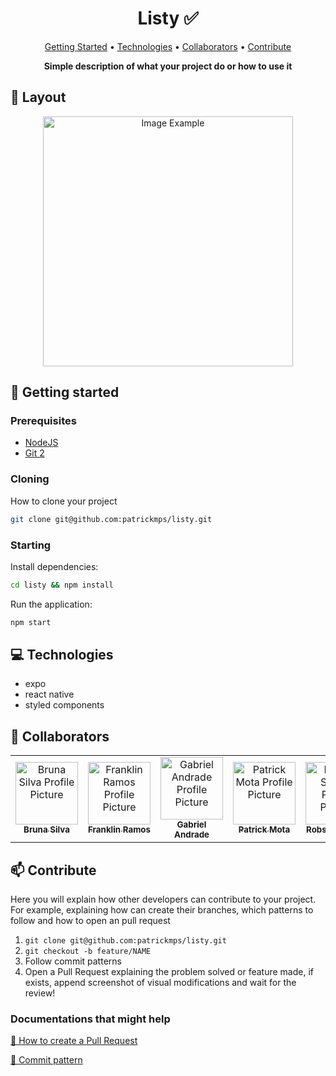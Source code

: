 <h1 align="center" style="font-weight: bold;">Listy ✅</h1>

<p align="center">
 <a href="#started">Getting Started</a> • 
 <a href="#tech">Technologies</a> • 
  <a href="#colab">Collaborators</a> •
 <a href="#contribute">Contribute</a>
</p>

<p align="center">
    <b>Simple description of what your project do or how to use it</b>
</p>

<h2 id="layout">🎨 Layout</h2>

<p align="center">
    <img src="../.github/example.png" alt="Image Example" width="400px">
</p>

<h2 id="started">🚀 Getting started</h2>

<h3>Prerequisites</h3>

- [NodeJS](https://github.com/)
- [Git 2](https://github.com)

<h3>Cloning</h3>

How to clone your project

```bash
git clone git@github.com:patrickmps/listy.git
```

<h3>Starting</h3>

Install dependencies:
```bash
cd listy && npm install
```

Run the application:
```bash
npm start
```

<h2 id="technologies">💻 Technologies</h2>

- expo
- react native
- styled components


<h2 id="colab">🤝 Collaborators</h2>

<table>
  <tr>
    <td align="center">
      <a href="https://github.com/">
        <img src="https://avatars.githubusercontent.com/u/?v=4" width="100px;" alt="Bruna Silva Profile Picture"/><br>
        <sub>
          <b>Bruna Silva</b>
        </sub>
      </a>
    </td>
    <td align="center">
      <a href="https://github.com/franklinrms">
        <img src="https://avatars.githubusercontent.com/u/88167195?v=4" width="100px;" alt="Franklin Ramos Profile Picture"/><br>
        <sub>
          <b>Franklin Ramos</b>
        </sub>
      </a>
    </td>
    <td align="center">
      <a href="https://github.com/">
        <img src="https://avatars.githubusercontent.com/u/?v=4" width="100px;" alt="Gabriel Andrade Profile Picture"/><br>
        <sub>
          <b>Gabriel Andrade</b>
        </sub>
      </a>
    </td>
    <td align="center">
      <a href="https://github.com/patrickmps">
        <img src="https://avatars.githubusercontent.com/u/58093259?v=4" width="100px;" alt="Patrick Mota Profile Picture"/><br>
        <sub>
          <b>Patrick Mota</b>
        </sub>
      </a>
    </td>
    <td align="center">
      <a href="https://github.com/robsonsst">
        <img src="https://avatars.githubusercontent.com/u/83371170?v=4" width="100px;" alt="Robson Santos Profile Picture"/><br>
        <sub>
          <b>Robson Santos</b>
        </sub>
      </a>
    </td>
    <td align="center">
      <a href="https://github.com/">
        <img src="https://avatars.githubusercontent.com/u/?v=4" width="100px;" alt="Yasmin Miranda Profile Picture"/><br>
        <sub>
          <b>Yasmin Miranda</b>
        </sub>
      </a>
    </td>
  </tr>
</table>

<h2 id="contribute">📫 Contribute</h2>

Here you will explain how other developers can contribute to your project. For example, explaining how can create their branches, which patterns to follow and how to open an pull request

1. `git clone git@github.com:patrickmps/listy.git`
2. `git checkout -b feature/NAME`
3. Follow commit patterns
4. Open a Pull Request explaining the problem solved or feature made, if exists, append screenshot of visual modifications and wait for the review!

<h3>Documentations that might help</h3>

[📝 How to create a Pull Request](https://www.atlassian.com/br/git/tutorials/making-a-pull-request)

[💾 Commit pattern](https://gist.github.com/joshbuchea/6f47e86d2510bce28f8e7f42ae84c716)